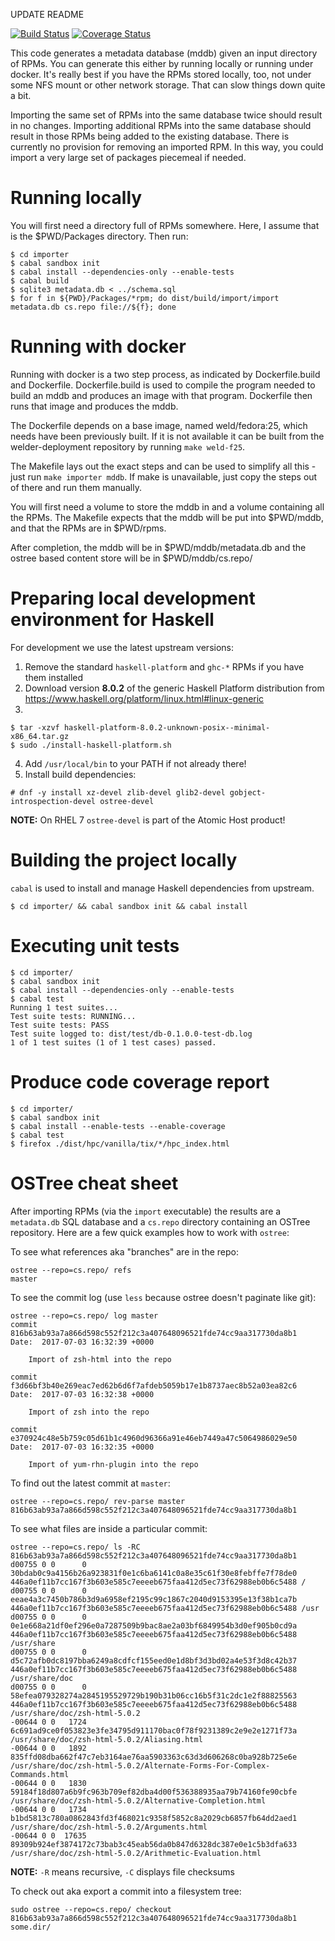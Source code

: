 UPDATE README

[![Build Status](https://travis-ci.org/weldr/bdcs.svg?branch=master)](https://travis-ci.org/weldr/bdcs)
[![Coverage Status](https://coveralls.io/repos/github/weldr/bdcs/badge.svg?branch=master)](https://coveralls.io/github/weldr/bdcs?branch=master)

This code generates a metadata database (mddb) given an input directory of
RPMs.  You can generate this either by running locally or running under docker.
It's really best if you have the RPMs stored locally, too, not under some NFS
mount or other network storage.  That can slow things down quite a bit.

Importing the same set of RPMs into the same database twice should result in no
changes.  Importing additional RPMs into the same database should result in those
RPMs being added to the existing database.  There is currently no provision for
removing an imported RPM.  In this way, you could import a very large set of
packages piecemeal if needed.


Running locally
===============

You will first need a directory full of RPMs somewhere.  Here, I assume that
is the $PWD/Packages directory.  Then run:

```
$ cd importer
$ cabal sandbox init
$ cabal install --dependencies-only --enable-tests
$ cabal build
$ sqlite3 metadata.db < ../schema.sql
$ for f in ${PWD}/Packages/*rpm; do dist/build/import/import metadata.db cs.repo file://${f}; done
```

Running with docker
===================

Running with docker is a two step process, as indicated by Dockerfile.build
and Dockerfile.  Dockerfile.build is used to compile the program needed to
build an mddb and produces an image with that program.  Dockerfile then runs
that image and produces the mddb.

The Dockerfile depends on a base image, named weld/fedora:25, which needs have
been previously built. If it is not available it can be built from the
welder-deployment repository by running `make weld-f25`.

The Makefile lays out the exact steps and can be used to simplify all this -
just run `make importer mddb`.  If make is unavailable, just copy the steps
out of there and run them manually.

You will first need a volume to store the mddb in and a volume containing all
the RPMs.  The Makefile expects that the mddb will be put into $PWD/mddb, and
that the RPMs are in $PWD/rpms.

After completion, the mddb will be in $PWD/mddb/metadata.db and the ostree
based content store will be in $PWD/mddb/cs.repo/

Preparing local development environment for Haskell
===================================================

For development we use the latest upstream versions:

1) Remove the standard `haskell-platform` and `ghc-*` RPMs if you have them installed
2) Download version **8.0.2** of the generic Haskell Platform distribution from
   https://www.haskell.org/platform/linux.html#linux-generic
3)
```
$ tar -xzvf haskell-platform-8.0.2-unknown-posix--minimal-x86_64.tar.gz
$ sudo ./install-haskell-platform.sh
```
4) Add `/usr/local/bin` to your PATH if not already there!
5) Install build dependencies:
```
# dnf -y install xz-devel zlib-devel glib2-devel gobject-introspection-devel ostree-devel
```

**NOTE:** On RHEL 7 `ostree-devel` is part of the Atomic Host product!


Building the project locally
============================

`cabal` is used to install and manage Haskell dependencies from upstream.

```
$ cd importer/ && cabal sandbox init && cabal install
```

Executing unit tests
====================

    $ cd importer/
    $ cabal sandbox init
    $ cabal install --dependencies-only --enable-tests
    $ cabal test
    Running 1 test suites...
    Test suite tests: RUNNING...
    Test suite tests: PASS
    Test suite logged to: dist/test/db-0.1.0.0-test-db.log
    1 of 1 test suites (1 of 1 test cases) passed.

Produce code coverage report
============================

    $ cd importer/
    $ cabal sandbox init
    $ cabal install --enable-tests --enable-coverage
    $ cabal test
    $ firefox ./dist/hpc/vanilla/tix/*/hpc_index.html

OSTree cheat sheet
==================

After importing RPMs (via the `import` executable) the results are a
`metadata.db` SQL database and a `cs.repo` directory containing an
OSTree repository. Here are a few quick examples how to work with `ostree`:


To see what references aka "branches" are in the repo:

    ostree --repo=cs.repo/ refs
    master


To see the commit log (use `less` because ostree doesn't paginate like git):

    ostree --repo=cs.repo/ log master
    commit 816b63ab93a7a866d598c552f212c3a407648096521fde74cc9aa317730da8b1
    Date:  2017-07-03 16:32:39 +0000
    
        Import of zsh-html into the repo
    
    commit f3d66bf3b40e269eac7ed62b6d6f7afdeb5059b17e1b8737aec8b52a03ea82c6
    Date:  2017-07-03 16:32:38 +0000
    
        Import of zsh into the repo
    
    commit e370924c48e5b759c05d61b1c4960d96366a91e46eb7449a47c5064986029e50
    Date:  2017-07-03 16:32:35 +0000
    
        Import of yum-rhn-plugin into the repo

To find out the latest commit at `master`:

    ostree --repo=cs.repo/ rev-parse master
    816b63ab93a7a866d598c552f212c3a407648096521fde74cc9aa317730da8b1

To see what files are inside a particular commit:

    ostree --repo=cs.repo/ ls -RC 816b63ab93a7a866d598c552f212c3a407648096521fde74cc9aa317730da8b1
    d00755 0 0      0 30bdab0c9a4156b26a923831f0e1c6ba6141c0a8e35c61f30e8febffe7f78de0 446a0ef11b7cc167f3b603e585c7eeeeb675faa412d5ec73f62988eb0b6c5488 /
    d00755 0 0      0 eeae4a3c7450b786b3d9a6958ef2195c99c1867c2040d9153395e13f38b1ca7b 446a0ef11b7cc167f3b603e585c7eeeeb675faa412d5ec73f62988eb0b6c5488 /usr
    d00755 0 0      0 0e1e668a21df0ef296e0a7287509b9bac8ae2a03bf6849954b3d0ef905b0cd9a 446a0ef11b7cc167f3b603e585c7eeeeb675faa412d5ec73f62988eb0b6c5488 /usr/share
    d00755 0 0      0 d5c72afb0dc8197bba6249a8cdfcf155eed0e1d8bf3d3bd02a4e53f3d8c42b37 446a0ef11b7cc167f3b603e585c7eeeeb675faa412d5ec73f62988eb0b6c5488 /usr/share/doc
    d00755 0 0      0 58efea079328274a2845195529729b190b31b06cc16b5f31c2dc1e2f88825563 446a0ef11b7cc167f3b603e585c7eeeeb675faa412d5ec73f62988eb0b6c5488 /usr/share/doc/zsh-html-5.0.2
    -00644 0 0   1724 6c691ad9ce0f053823e3fe34795d911170bac0f78f9231389c2e9e2e1271f73a /usr/share/doc/zsh-html-5.0.2/Aliasing.html
    -00644 0 0   1892 835ffd08dba662f47c7eb3164ae76aa5903363c63d3d606268c0ba928b725e6e /usr/share/doc/zsh-html-5.0.2/Alternate-Forms-For-Complex-Commands.html
    -00644 0 0   1830 59184f18d807a6b9fc963b709ef82dba4d00f536388935aa79b74160fe90cbfe /usr/share/doc/zsh-html-5.0.2/Alternative-Completion.html
    -00644 0 0   1734 b1bd5813c780a0862843fd3f468021c9358f5852c8a2029cb6857fb64dd2aed1 /usr/share/doc/zsh-html-5.0.2/Arguments.html
    -00644 0 0  17635 89309b924ef3874172c73bab3c45eab56da0b847d6328dc387e0e1c5b3dfa633 /usr/share/doc/zsh-html-5.0.2/Arithmetic-Evaluation.html

**NOTE:** `-R` means recursive, `-C` displays file checksums

To check out aka export a commit into a filesystem tree:

    sudo ostree --repo=cs.repo/ checkout 816b63ab93a7a866d598c552f212c3a407648096521fde74cc9aa317730da8b1 some.dir/
